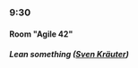 
### 9:30

#### Room "Agile 42"

##### Lean something ([Sven Kräuter](http://makingthingshappen.com))